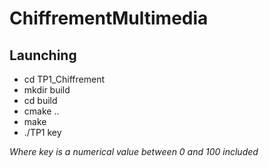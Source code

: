 # ChiffrementMultimedia

## Launching
- cd TP1_Chiffrement
- mkdir build
- cd build
- cmake ..
- make 
- ./TP1 key

*Where key is a numerical value between 0 and 100 included*
